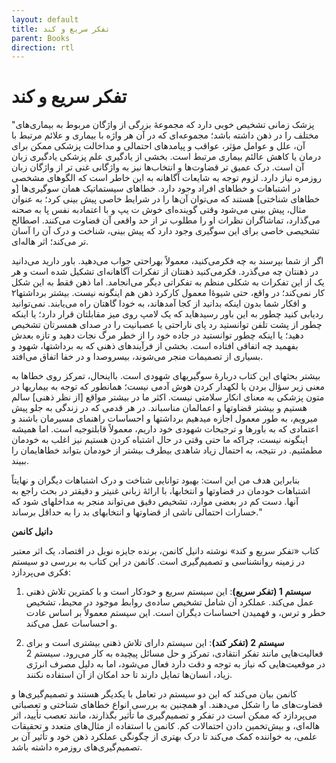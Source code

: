 ```yaml
---
layout: default
title: تفکر سریع و کند
parent: Books
direction: rtl
---
```


# تفکر سریع و کند
"پزشک زمانی تشخیص خوبی دارد که مجموعۀ بزرگی از واژگان مربوط به بیماری‌های مختلف را در ذهن داشته باشد؛ مجموعه‌ای  که در آن هر واژه با بیماری و علائم مرتبط با آن، علل و عوامل مؤثر، عواقب و پیامدهای احتمالی و مداخالت پزشکی ممکن برای درمان یا کاهش عالئم بیماری مرتبط است. بخشی از یادگیری علم پزشکی یادگیری زبان آن است. درک عمیق تر قضاوت‌ها و انتخاب‌ها نیز به واژگانی غنی تر از واژگان زبان روزمره نیاز دارد. لزوم توجه به شایعات آگاهانه به این خاطر است که الگوهای مشخصی در اشتباهات و خطاهای افراد وجود دارد. خطاهای سیستماتیک همان سوگیری‌ها [و خطاهای شناختی] هستند که می‌توان آن‌ها را در شرایط خاصی پیش بینی کرد؛ به عنوان مثال، پیش بینی می‌شود وقتی گوینده‌ای  خوش ت یپ و با اعتمادبه نفس پا به صحنه می‌گذارد، تماشاگران نظرات او را مطلوب تر از حد واقعی آن قضاوت می‌کنند. اصطالح تشخیصی خاصی برای این سوگیری وجود دارد که پیش بینی، شناخت و درک آن را آسان تر می‌کند؛ اثر هاله‌ای.

اگر از شما بپرسند به چه فکرمی‌کنید، معمولاً بهراحتی جواب می‌دهید. باور دارید می‌دانید در ذهنتان چه می‌گذرد. فکرمی‌کنید ذهنتان از تفکرات آگاهانه‌ای تشکیل شده است و هر یک از این تفکرات به شکلی منظم به تفکراتی دیگر می‌انجامد. اما ذهن فقط به این شکل کار نمی‌کند؛ در واقع، حتی شیوۀا معمول کارکرد ذهن هم اینگونه نیست. بیشتر برداشتها٢ و افکار شما بدون اینکه بدانید از کجا آمدهاند، به خودا گاهتان راه می‌یابند. نمی‌توانید ردیابی کنید چطور به این باور رسیدهاید که یک لامپ روی میز مقابلتان قرار دارد؛ یا اینکه چطور از پشت تلفن توانستید رد پای ناراحتی یا عصبانیت را در صدای همسرتان تشخیص دهید؛ یا اینکه چطور توانستید در جاده خود را از خطر مرگ نجات دهید و تازه بعدش بفهمید چه اتفاقی افتاده است. بخشی از فرآیندهای ذهنی که به برداشتها، شهود و بسیاری از تصمیمات منجر می‌شوند، بیسروصدا و در خفا اتفاق می‌افتد.

بیشتر بحثهای این کتاب دربارۀ سوگیریهای شهودی است. بااینحال، تمرکز روی خطاها به معنی زیر سؤال بردن یا لکهدار کردن هوش آدمی نیست؛ همانطور که توجه به بیماریها در متون پزشکی به معنای انکار سلامتی نیست. اکثر ما در بیشتر مواقع [از نظر ذهنی] سالم هستیم و بیشتر قضاوتها و اعمالمان مناسباند. در هر قدمی که در زندگی به جلو پیش میرویم، به طور معمول اجازه میدهیم برداشتها و احساسات راهنمای مسیرمان باشند و اعتمادی که به باورها و ترجیحات شهودی خود داریم، معمولاً قابلتوجیه است. اما همیشه اینگونه نیست، چراکه ما حتی وقتی در حال اشتباه کردن هستیم نیز اغلب به خودمان مطمئنیم. در نتیجه، به احتمال زیاد شاهدی بیطرف بیشتر از خودمان بتواند خطاهایمان را ببیند.

بنابراین هدف من این است: بهبود توانایی شناخت و درک اشتباهات دیگران و نهايتاً اشتباهات خودمان در قضاوتها و انتخابها، با ارائۀ زبانی غنیتر و دقیقتر در بحث راجع به آنها. دست کم در بعضی موارد، تشخیص دقیق می‌تواند منجر به مداخلهای شود که خسارات احتمالی ناشی از قضاوتها و انتخابهای بد را به حداقل برساند."

**دانیل کانمن** 

کتاب «تفکر سریع و کند» نوشته دانیل کانمن، برنده جایزه نوبل در اقتصاد، یک اثر معتبر در زمینه روانشناسی و تصمیم‌گیری است. کانمن در این کتاب به بررسی دو سیستم فکری می‌پردازد:

1. **سیستم 1 (تفکر سریع)**: این سیستم سریع و خودکار است و با کمترین تلاش ذهنی عمل می‌کند. عملکرد آن شامل تشخیص ساده‌ی روابط موجود در محیط، تشخیص خطر و ترس، و فهمیدن احساسات دیگران است. این سیستم معمولاً بر اساس عادت و احساسات عمل می‌کند.

2. **سیستم 2 (تفکر کند)**: این سیستم دارای تلاش ذهنی بیشتری است و برای فعالیت‌هایی مانند تفکر انتقادی، تمرکز و حل مسائل پیچیده به کار می‌رود. سیستم 2 در موقعیت‌هایی که نیاز به توجه و دقت دارد فعال می‌شود، اما به دلیل مصرف انرژی زیاد، انسان‌ها تمایل دارند تا حد امکان از آن استفاده نکنند.

کانمن بیان می‌کند که این دو سیستم در تعامل با یکدیگر هستند و تصمیم‌گیری‌ها و قضاوت‌های ما را شکل می‌دهند. او همچنین به بررسی انواع خطاهای شناختی و تعصباتی می‌پردازد که ممکن است در تفکر و تصمیم‌گیری ما تأثیر بگذارند، مانند تعصب تأیید، اثر هاله‌ای، و بیش‌تخمین دادن احتمالات کم. کانمن با استفاده از مثال‌های متعدد و تحقیقات علمی، به خواننده کمک می‌کند تا درک بهتری از چگونگی عملکرد ذهن خود و تأثیر آن بر تصمیم‌گیری‌های روزمره داشته باشد.
